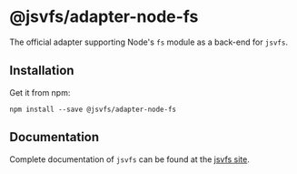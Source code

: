 # @jsvfs/adapter-node-fs

The official adapter supporting Node's `fs` module as a back-end for `jsvfs`.

## Installation

Get it from npm:
```shell
npm install --save @jsvfs/adapter-node-fs
```

## Documentation

Complete documentation of `jsvfs` can be found at the [jsvfs site](https://ahuggins-nhs.github.io/jsvfs/).
